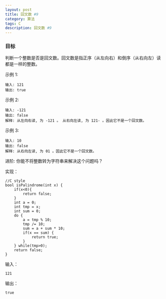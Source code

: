 ```yaml
---
layout: post
title: 回文数 #9
category: 算法
tags: C
description: 回文数 #9
--- 
```

### 目标

判断一个整数是否是回文数。回文数是指正序（从左向右）和倒序（从右向左）读都是一样的整数。

示例 1:

	输入: 121
	输出: true

示例 2:

	输入: -121
	输出: false
	解释: 从左向右读, 为 -121 。 从右向左读, 为 121- 。因此它不是一个回文数。
示例 3:

	输入: 10
	输出: false
	解释: 从右向左读, 为 01 。因此它不是一个回文数。
	

进阶:
你能不将整数转为字符串来解决这个问题吗？

实现：

	//C style
	bool isPalindrome(int x) {
	    if(x<0){
	        return false;
	    }
	    int a = 0;
	    int tmp = x;
	    int sum = 0;
	    do {
	        a = tmp % 10;
	        tmp /= 10;
	        sum = a + sum * 10;
	        if(x == sum) {
	            return true;
	        }
	    } while(tmp>0);
    	return false;
	}

输入：
	
	121

输出：

	true
